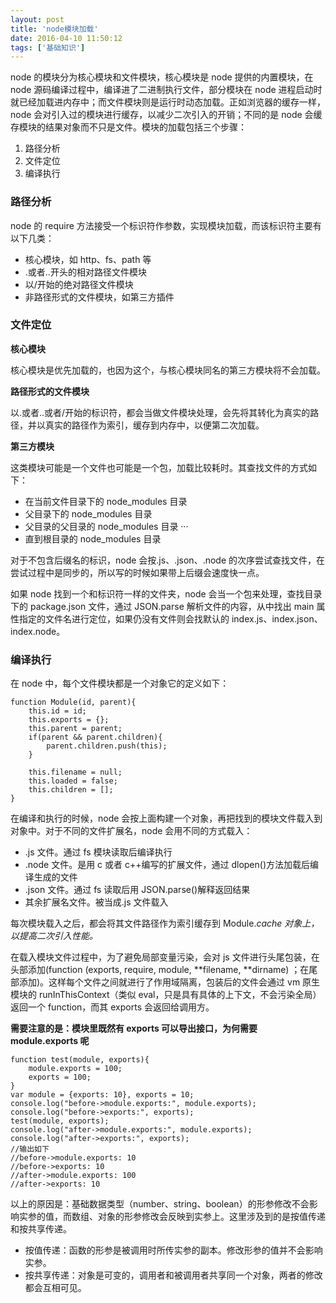 ```yaml
---
layout: post
title: 'node模块加载'
date: 2016-04-10 11:50:12
tags: ['基础知识']
---
```


node 的模块分为核心模块和文件模块，核心模块是 node 提供的内置模块，在 node 源码编译过程中，编译进了二进制执行文件，部分模块在 node 进程启动时就已经加载进内存中；而文件模块则是运行时动态加载。正如浏览器的缓存一样，node 会对引入过的模块进行缓存，以减少二次引入的开销；不同的是 node 会缓存模块的结果对象而不只是文件。模块的加载包括三个步骤：

1. 路径分析
2. 文件定位
3. 编译执行

### 路径分析

node 的 require 方法接受一个标识符作参数，实现模块加载，而该标识符主要有以下几类：

- 核心模块，如 http、fs、path 等
- .或者..开头的相对路径文件模块
- 以/开始的绝对路径文件模块
- 非路径形式的文件模块，如第三方插件

### 文件定位

**核心模块**

核心模块是优先加载的，也因为这个，与核心模块同名的第三方模块将不会加载。

**路径形式的文件模块**

以.或者..或者/开始的标识符，都会当做文件模块处理，会先将其转化为真实的路径，并以真实的路径作为索引，缓存到内存中，以便第二次加载。

**第三方模块**

这类模块可能是一个文件也可能是一个包，加载比较耗时。其查找文件的方式如下：

- 在当前文件目录下的 node_modules 目录
- 父目录下的 node_modules 目录
- 父目录的父目录的 node_modules 目录
  ···
- 直到根目录的 node_modules 目录

对于不包含后缀名的标识，node 会按.js、.json、.node 的次序尝试查找文件，在尝试过程中是同步的，所以写的时候如果带上后缀会速度快一点。

如果 node 找到一个和标识符一样的文件夹，node 会当一个包来处理，查找目录下的 package.json 文件，通过 JSON.parse 解析文件的内容，从中找出 main 属性指定的文件名进行定位，如果仍没有文件则会找默认的 index.js、index.json、index.node。

### 编译执行

在 node 中，每个文件模块都是一个对象它的定义如下：

```
function Module(id, parent){
    this.id = id;
    this.exports = {};
    this.parent = parent;
    if(parent && parent.children){
        parent.children.push(this);
    }

    this.filename = null;
    this.loaded = false;
    this.children = [];
}
```

在编译和执行的时候，node 会按上面构建一个对象，再把找到的模块文件载入到对象中。对于不同的文件扩展名，node 会用不同的方式载入：

- .js 文件。通过 fs 模块读取后编译执行
- .node 文件。是用 c 或者 c++编写的扩展文件，通过 dlopen()方法加载后编译生成的文件
- .json 文件。通过 fs 读取后用 JSON.parse()解释返回结果
- 其余扩展名文件。被当成.js 文件载入

每次模块载入之后，都会将其文件路径作为索引缓存到 Module._cache 对象上，以提高二次引入性能。_

在载入模块文件过程中，为了避免局部变量污染，会对 js 文件进行头尾包装，在头部添加(function (exports, require, module, **filename, **dirname) ；在尾部添加)。这样每个文件之间就进行了作用域隔离，包装后的文件会通过 vm 原生模块的 runInThisContext（类似 eval，只是具有具体的上下文，不会污染全局）返回一个 function，而其 exports 会返回给调用方。

**需要注意的是：模块里既然有 exports 可以导出接口，为何需要 module.exports 呢**

```
function test(module, exports){
    module.exports = 100;
    exports = 100;
}
var module = {exports: 10}, exports = 10;
console.log("before->module.exports:", module.exports);
console.log("before->exports:", exports);
test(module, exports);
console.log("after->module.exports:", module.exports);
console.log("after->exports:", exports);
//输出如下
//before->module.exports: 10
//before->exports: 10
//after->module.exports: 100
//after->exports: 10
```

以上的原因是：基础数据类型（number、string、boolean）的形参修改不会影响实参的值，而数组、对象的形参修改会反映到实参上。这里涉及到的是按值传递和按共享传递。

- 按值传递：函数的形参是被调用时所传实参的副本。修改形参的值并不会影响实参。
- 按共享传递：对象是可变的，调用者和被调用者共享同一个对象，两者的修改都会互相可见。
